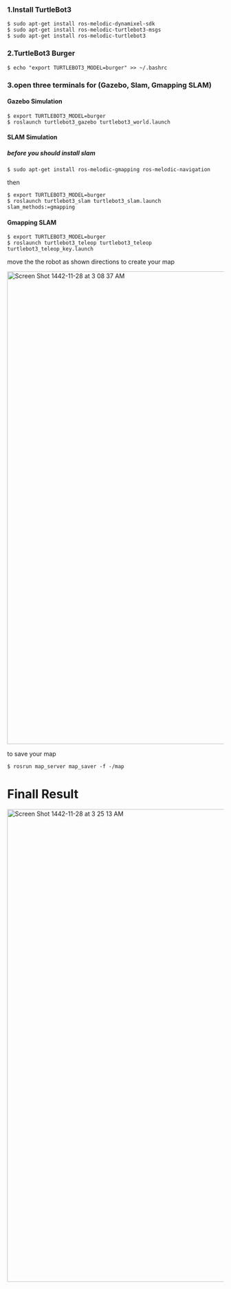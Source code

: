 ### 1.Install TurtleBot3
```
$ sudo apt-get install ros-melodic-dynamixel-sdk
$ sudo apt-get install ros-melodic-turtlebot3-msgs
$ sudo apt-get install ros-melodic-turtlebot3
```

### 2.TurtleBot3 Burger
```
$ echo "export TURTLEBOT3_MODEL=burger" >> ~/.bashrc
```

### 3.open three terminals for (Gazebo, Slam, Gmapping SLAM)

#### Gazebo Simulation
```
$ export TURTLEBOT3_MODEL=burger
$ roslaunch turtlebot3_gazebo turtlebot3_world.launch
```


#### SLAM Simulation
##### before you should install slam 

```
$ sudo apt-get install ros-melodic-gmapping ros-melodic-navigation
```
then 
```
$ export TURTLEBOT3_MODEL=burger
$ roslaunch turtlebot3_slam turtlebot3_slam.launch slam_methods:=gmapping
```

#### Gmapping SLAM
```
$ export TURTLEBOT3_MODEL=burger 
$ roslaunch turtlebot3_teleop turtlebot3_teleop turtlebot3_teleop_key.launch 
```
move the the robot as shown directions to create your map 

<img width="1096" alt="Screen Shot 1442-11-28 at 3 08 37 AM" src="https://user-images.githubusercontent.com/86845134/124845336-319b7d80-df9f-11eb-94d5-7e70509873a8.png">

to save your map 

```
$ rosrun map_server map_saver -f -/map

```
# Finall Result 

<img width="1096" alt="Screen Shot 1442-11-28 at 3 25 13 AM" src="https://user-images.githubusercontent.com/86845134/124845303-1c265380-df9f-11eb-8ca4-e9f8a7448340.png">



